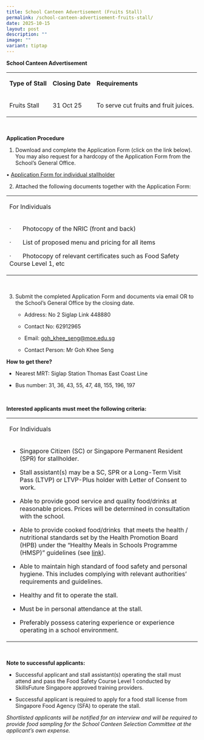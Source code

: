 ```yaml
---
title: School Canteen Advertisement (Fruits Stall)
permalink: /school-canteen-advertisement-fruits-stall/
date: 2025-10-15
layout: post
description: ""
image: ""
variant: tiptap
---
```

<p><strong>School Canteen Advertisement</strong>
</p>
<table style="minWidth: 75px">
<colgroup>
<col>
<col>
<col>
</colgroup>
<tbody>
<tr>
<td rowspan="1" colspan="1">
<p><strong>Type of Stall</strong>
</p>
</td>
<td rowspan="1" colspan="1">
<p><strong>Closing Date</strong>
</p>
</td>
<td rowspan="1" colspan="1">
<p><strong>Requirements</strong>
</p>
</td>
</tr>
<tr>
<td rowspan="1" colspan="1">
<p>Fruits Stall</p>
</td>
<td rowspan="1" colspan="1">
<p>31 Oct 25</p>
</td>
<td rowspan="1" colspan="1">
<p>To serve cut fruits and fruit juices.</p>
</td>
</tr>
</tbody>
</table>
<p><strong>&nbsp;</strong>
</p>
<p><strong>Application Procedure</strong>
</p>
<ol data-tight="true" class="tight">
<li>
<p>Download and complete the Application Form (click on the link below).
You may also request for a hardcopy of the Application Form from the School’s
General Office.</p>
</li>
</ol>
<p>• <a href="/files/Application_for_Canteen_Stall_FormBF7__.pdf" rel="noopener noreferrer nofollow" target="_blank">Application Form for individual stallholder</a>
</p>
<ol start="2" data-tight="true" class="tight">
<li>
<p>Attached the following documents together with the Application Form:</p>
</li>
</ol>
<table style="minWidth: 25px">
<colgroup>
<col>
</colgroup>
<tbody>
<tr>
<td rowspan="1" colspan="1">
<p>For Individuals</p>
</td>
</tr>
<tr>
<td rowspan="1" colspan="1">
<p>·&nbsp;&nbsp;&nbsp;&nbsp;&nbsp;&nbsp; Photocopy of the NRIC (front and
back)</p>
<p>·&nbsp;&nbsp;&nbsp;&nbsp;&nbsp;&nbsp; List of proposed menu and pricing
for all items</p>
<p>·&nbsp;&nbsp;&nbsp;&nbsp;&nbsp;&nbsp; Photocopy of relevant certificates
such as Food Safety Course Level 1, etc</p>
</td>
</tr>
</tbody>
</table>
<p>&nbsp;</p>
<ol start="3" data-tight="true" class="tight">
<li>
<p>Submit the completed Application Form and documents via email OR to the
School’s General Office by the closing date.</p>
<ul data-tight="true" class="tight">
<li>
<p>Address: No 2 Siglap Link 448880</p>
</li>
<li>
<p>Contact No: 62912965</p>
</li>
<li>
<p>Email: <a href="mailto:goh_khee_seng@moe.edu.sg" rel="noopener noreferrer nofollow" target="_blank">goh_khee_seng@moe.edu.sg</a>
</p>
</li>
<li>
<p>Contact Person: Mr Goh Khee Seng</p>
</li>
</ul>
</li>
</ol>
<p><strong>How to get there?</strong>
</p>
<ul data-tight="true" class="tight">
<li>
<p>Nearest MRT: Siglap Station Thomas East Coast Line</p>
</li>
<li>
<p>Bus number: 31, 36, 43, 55, 47, 48, 155, 196, 197</p>
</li>
</ul>
<p><strong>&nbsp;</strong>
</p>
<p><strong>Interested applicants must meet the following criteria:</strong>
</p>
<table style="minWidth: 25px">
<colgroup>
<col>
</colgroup>
<tbody>
<tr>
<td rowspan="1" colspan="1">
<p>For Individuals</p>
</td>
</tr>
<tr>
<td rowspan="1" colspan="1">
<ul data-tight="true" class="tight">
<li>
<p>Singapore Citizen (SC) or Singapore Permanent Resident (SPR) for stallholder.</p>
</li>
<li>
<p>Stall assistant(s) may be a SC, SPR or a Long-Term Visit Pass (LTVP) or
LTVP-Plus holder with Letter of Consent to work.</p>
</li>
<li>
<p>Able to provide good service and quality food/drinks at reasonable prices.
Prices will be determined in consultation with the school.</p>
</li>
<li>
<p>Able to provide cooked food/drinks&nbsp; that meets the health / nutritional
standards set by the Health Promotion Board (HPB) under the “Healthy Meals
in Schools Programme (HMSP)” guidelines (see&nbsp;<a href="https://www.hpb.gov.sg/schools/school-programmes/healthy-meals-in-schools-programme" rel="noopener noreferrer nofollow" target="_blank">link</a>).</p>
</li>
<li>
<p>Able to maintain high standard of food safety and personal hygiene. This
includes complying with relevant authorities’ requirements and guidelines.</p>
</li>
<li>
<p>Healthy and fit to operate the stall.</p>
</li>
<li>
<p>Must be in personal attendance at the stall.</p>
</li>
<li>
<p>Preferably possess catering experience or experience operating in a school
environment.</p>
</li>
</ul>
</td>
</tr>
</tbody>
</table>
<p><strong>&nbsp;</strong>
</p>
<p><strong>Note to successful applicants:</strong>
</p>
<ul data-tight="true" class="tight">
<li>
<p>Successful applicant and stall assistant(s) operating the stall must attend
and pass the Food Safety Course Level 1 conducted by SkillsFuture Singapore
approved training providers.</p>
</li>
<li>
<p>Successful applicant is required to apply for a food stall license from
Singapore Food Agency (SFA) to operate the stall.</p>
</li>
</ul>
<p><em>Shortlisted applicants will be notified for an interview and will be required to provide food sampling for the School Canteen Selection Committee at the applicant’s own expense.</em>
</p>